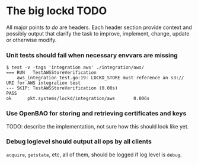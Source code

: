 # The big lockd TODO

All major points *to do* are headers. Each header section provide context and possibly output that clarify the task to improve, implement, change, update or otherwise modify.

### Unit tests should fail when necessary envvars are missing

```terminal
$ test -v -tags 'integration aws' ./integration/aws/
=== RUN   TestAWSStoreVerification
    aws_integration_test.go:19: LOCKD_STORE must reference an s3:// URI for AWS integration test
--- SKIP: TestAWSStoreVerification (0.00s)
PASS
ok      pkt.systems/lockd/integration/aws       0.006s
```

### Use OpenBAO for storing and retrieving certificates and keys

TODO: describe the implementation, not sure how this should look like yet.

### Debug loglevel should output all ops by all clients

`acquire`, `getstate`, etc, all of them, should be logged if log level is `debug`.

